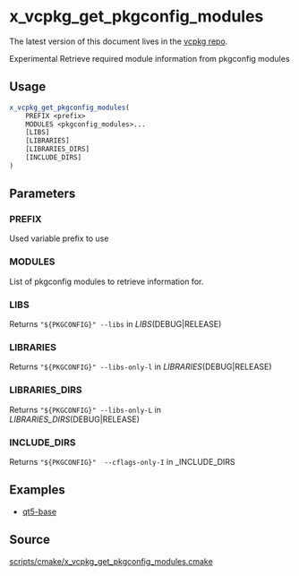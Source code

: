 # x_vcpkg_get_pkgconfig_modules

The latest version of this document lives in the [vcpkg repo](https://github.com/Microsoft/vcpkg/blob/master/docs/maintainers/x_vcpkg_get_pkgconfig_modules.md).

Experimental
Retrieve required module information from pkgconfig modules

## Usage
```cmake
x_vcpkg_get_pkgconfig_modules(
    PREFIX <prefix>
    MODULES <pkgconfig_modules>...
    [LIBS]
    [LIBRARIES]
    [LIBRARIES_DIRS]
    [INCLUDE_DIRS]
)
```
## Parameters

### PREFIX
Used variable prefix to use

### MODULES
List of pkgconfig modules to retrieve information for.

### LIBS
Returns `"${PKGCONFIG}" --libs` in <prefix>_LIBS_(DEBUG|RELEASE)

### LIBRARIES
Returns `"${PKGCONFIG}" --libs-only-l` in <prefix>_LIBRARIES_(DEBUG|RELEASE)

### LIBRARIES_DIRS
Returns `"${PKGCONFIG}" --libs-only-L` in <prefix>_LIBRARIES_DIRS_(DEBUG|RELEASE)

### INCLUDE_DIRS
Returns `"${PKGCONFIG}"  --cflags-only-I` in <prefix>_INCLUDE_DIRS

## Examples

* [qt5-base](https://github.com/microsoft/vcpkg/blob/master/ports/qt5-base/portfile.cmake)

## Source
[scripts/cmake/x\_vcpkg\_get\_pkgconfig\_modules.cmake](https://github.com/Microsoft/vcpkg/blob/master/scripts/cmake/x_vcpkg_get_pkgconfig_modules.cmake)
